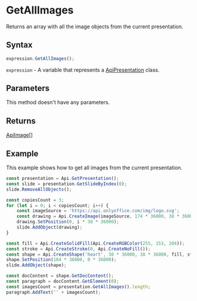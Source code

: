 # GetAllImages

Returns an array with all the image objects from the current presentation.

## Syntax

```javascript
expression.GetAllImages();
```

`expression` - A variable that represents a [ApiPresentation](../ApiPresentation.md) class.

## Parameters

This method doesn't have any parameters.

## Returns

[ApiImage](../../ApiImage/ApiImage.md)[]

## Example

This example shows how to get all images from the current presentation.

```javascript editor-pptx
const presentation = Api.GetPresentation();
const slide = presentation.GetSlideByIndex(0);
slide.RemoveAllObjects();

const copiesCount = 3;
for (let i = 0; i < copiesCount; i++) {
	const imageSource = 'https://api.onlyoffice.com/img/logo.svg';
	const drawing = Api.CreateImage(imageSource, 174 * 36000, 38 * 36000);
	drawing.SetPosition(0, i * 38 * 36000);
	slide.AddObject(drawing);
}

const fill = Api.CreateSolidFill(Api.CreateRGBColor(255, 153, 204));
const stroke = Api.CreateStroke(0, Api.CreateNoFill());
const shape = Api.CreateShape('heart', 38 * 36000, 38 * 36000, fill, stroke);
shape.SetPosition(184 * 36000, 0 * 36000);
slide.AddObject(shape);

const docContent = shape.GetDocContent();
const paragraph = docContent.GetElement(0);
const imagesCount = presentation.GetAllImages().length;
paragraph.AddText('' + imagesCount);

```
